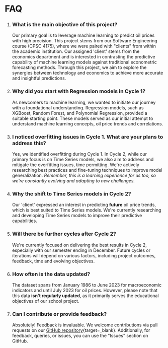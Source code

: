 # FAQ

1. ### **What is the main objective of this project?**

    Our primary goal is to leverage machine learning to predict oil prices with high precision. This project stems from our Software Engineering course (CPSC 4175), where we were paired with "clients" from within the academic institution. Our assigned 'client' stems from the economics department and is interested in contrasting the predictive capability of machine learning models against traditional econometric forecasting methods. Through this project, we aim to explore the synergies between technology and economics to achieve more accurate and insightful predictions.

2. ### **Why did you start with Regression models in Cycle 1?**
   
    As newcomers to machine learning, we wanted to initiate our journey with a foundational understanding. Regression models, such as XGBoost, Random Forest, and Polynomial Regression, provided a suitable starting point. These models served as our initial attempt to understand machine learning concepts, oil price trends and correlations.

3. ### **I noticed overfitting issues in Cycle 1. What are your plans to address this?**
   
    Yes, we identified overfitting during Cycle 1. In Cycle 2, while our primary focus is on Time Series models, we also aim to address and mitigate the overfitting issues, time permitting. We're actively researching best practices and fine-tuning techniques to improve model generalization. *Remember, this is a learning experience for us too, so we're constantly evolving and adapting to new challenges.*

4. ### **Why the shift to Time Series models in Cycle 2?**

    Our 'client' expressed an interest in predicting **future** oil price trends, which is best suited to Time Series models. We're currently researching and developing Time Series models to improve their predictive capabilities.

5. ### **Will there be further cycles after Cycle 2?**
   
    We're currently focused on delivering the best results in Cycle 2, especially with our semester ending in December. Future cycles or iterations will depend on various factors, including project outcomes, feedback, time and evolving objectives.

6. ### **How often is the data updated?**
   The dataset spans from January 1986 to June 2023 for macroeconomic indicators and until July 2023 for oil prices. However, please note that this data **isn't regularly updated**, as it primarily serves the educational objectives of our school project.

7. ### **Can I contribute or provide feedback?**
    Absolutely! Feedback is invaluable. We welcome contributions via pull requests on our [GitHub repository](https://github.com/Hutto04/The-Oval-Table/tree/main){target=_blank}. Additionally, for feedback, queries, or issues, you can use the "Issues" section on GitHub.

